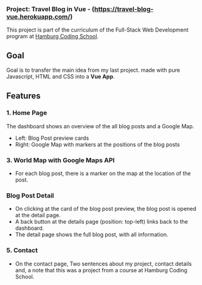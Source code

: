 ### Project: Travel Blog in Vue - (https://travel-blog-vue.herokuapp.com/)

This project is part of the curriculum of the Full-Stack Web Development program at [Hamburg Coding School](https://hamburgcodingschool.com/).

## Goal

Goal is to transfer the main idea from my last project.
made with pure Javascript, HTML and CSS into a **Vue App**.

## Features

### 1. Home Page

The dashboard shows an overview of the all blog posts and a Google Map.
- Left: Blog Post preview cards
- Right: Google Map with markers at the positions of the blog posts

### 3. World Map with Google Maps API

- For each blog post, there is a marker on the map at the location of the post.

### Blog Post Detail
- On clicking at the card of the blog post preview, the blog post is opened at the detail page.
- A back button at the details page (position: top-left) links back to the dashboard.
- The detail page shows the full blog post, with all information.

### 5. Contact

- On the contact page, Two sentences about my project, contact details and, a note that this was a project from a course at Hamburg Coding School.
